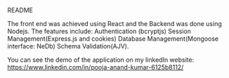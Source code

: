 README

The front end was achieved using React and the Backend was done using Nodejs.
The features include:
Authentication (bcryptjs)
Session Management(Express.js and cookies)
Database Management(Mongoose interface: NeDb)
Schema Validation(AJV).

You can see the demo of the application on my linkedIn website:
https://www.linkedin.com/in/pooja-anand-kumar-6125b8112/
